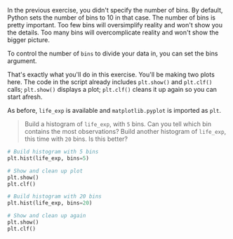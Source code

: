 In the previous exercise, you didn't specify the number of bins. By default, Python sets the number of bins to 10 in that case. The number of bins is pretty important. Too few bins will oversimplify reality and won't show you the details. Too many bins will overcomplicate reality and won't show the bigger picture.

To control the number of `bins` to divide your data in, you can set the bins argument.

That's exactly what you'll do in this exercise. You'll be making two plots here. The code in the script already includes `plt.show()` and `plt.clf()` calls; `plt.show()` displays a plot; `plt.clf()` cleans it up again so you can start afresh.

As before, `life_exp` is available and `matplotlib.pyplot` is imported as `plt`.

> Build a histogram of `life_exp`, with `5` bins. Can you tell which bin contains the most observations?
Build another histogram of `life_exp`, this time with `20` bins. Is this better?

```py
# Build histogram with 5 bins
plt.hist(life_exp, bins=5)

# Show and clean up plot
plt.show()
plt.clf()

# Build histogram with 20 bins
plt.hist(life_exp, bins=20)

# Show and clean up again
plt.show()
plt.clf()
```